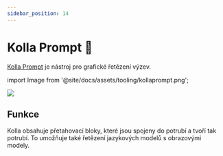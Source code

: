 ```yaml
---
sidebar_position: 14
---
```


# Kolla Prompt 🚧

[Kolla Prompt](https://kollaprompt.com) je nástroj pro grafické řetězení 
výzev. 

import Image from '@site/docs/assets/tooling/kollaprompt.png';

<div style={{textAlign: 'center'}}>
  <img src={Image} style={{width: "750px"}} />
</div>

## Funkce

Kolla obsahuje přetahovací bloky, které jsou spojeny do potrubí a tvoří tak potrubí. To 
umožňuje také řetězení jazykových modelů s obrazovými modely.